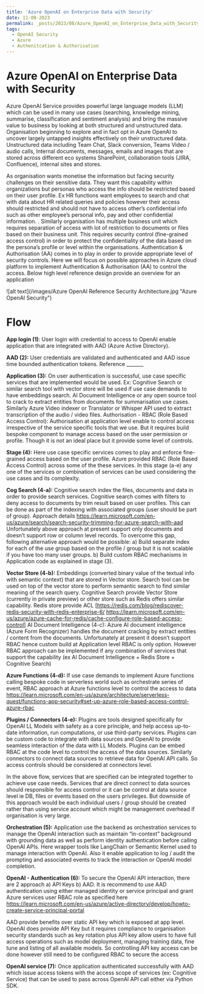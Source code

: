 ```yaml
---
title: 'Azure OpenAI on Enterprise Data with Security'
date: 11-08-2023
permalink: _posts/2023/08/Azure_OpenAI_on_Enterprise_Data_with_Security/
tags:
  - OpenAI Security
  - Azure
  - Authenitcation & Authorisation
---
```


Azure OpenAI on Enterprise Data with Security
======

Azure OpenAI Service provides powerful large language models (LLM) which can be used in many use cases (searching, knowledge mining, summarise, classification and sentiment analysis) and bring the massive value to business by looking at both structured and unstructured data. 
Organisation beginning to explore and in fact opt in Azure OpenAI to uncover largely untapped insights effectively on their unstructured data. Unstructured data including Team Chat, Slack conversion, Teams Video / audio calls, Internal documents, messages, emails and images that are stored across different eco systems SharePoint, collaboration tools (JIRA, Confluence), internal sites and stores. 

As organisation wants monetise the information but facing security challenges on their sensitive data. They want this capability within organizations but personas who access the info should be restricted based on their user profile. Ex HR functions want employees to search and chat with data about HR related queries and policies however their access should restricted and should not have to access other’s confidential info such as other employee’s personal info, pay and other confidential information. . Similarly organisation has multiple business unit which requires separation of access with lot of restriction to documents or files based on their business unit. This requires security control (fine-grained access control) in order to protect the confidentiality of the data based on the persona’s profile or level within the organisations.
Authentication & Authorisation (AA) comes in to play in order to provide appropriate level of security controls.
Here we will focus on possible approaches in Azure cloud platform to implement Authentication & Authorisation (AA) to control the access. 
Below high level reference design provide an overview for an application

![alt text](/images/Azure OpenAI Reference Security Architecture.jpg "Azure OpenAI Security")



Flow
======

**App login (1)**: User login with credential to access to OpenAI enable application that are integrated with AAD (Azure Active Directory).

**AAD (2):**  User credentials are validated and authenticated and AAD issue time bounded authentication tokens. Reference _______

**Application (3):** On user authentication is successful, use case specific services that are implemented would be used. Ex: Cognitive Search or similar search tool with vector store will be used if use case demands to have embeddings search. AI Document Intelligence or any open source tool to crack to extract entities from documents for summarisation use cases. Similarly Azure Video indexer or Translator or Whisper API used to extract transcription of the audio / video files.
Authorisation - RBAC (Role Based Access Control):  Authorisation at application level enable to control access irrespective of the service specific tools that we use. But it requires build bespoke component to manage access based on the user permission or profile. Though it is not an ideal place but it provide some level of controls. 

**Stage (4):**
Here use case specific services comes to play and enforce fine-grained access based on the user profile. Azure provided RBAC (Role Based Access Control) across some of the these services. In this stage (a-e) any one of the services or combination of services can be used considering the use cases and its complexity.

**Cog Search (4-a):**
Cognitive search index the files, documents and data in order to provide search services. Cognitive search comes with filters to deny access  to documents by trim result based on user profiles. This can be done as part of the indexing with associated groups (user should be part of group). Approach details https://learn.microsoft.com/en-us/azure/search/search-security-trimming-for-azure-search-with-aad
Unfortunately above approach at present support only documents and doesn’t support row or column level records.
To overcome this gap, following alternative approach would be possible:
a)	Build separate index for each of the use group based on the profile / group but it is not scalable if you have too many user groups.
b)	Build custom RBAC mechanisms in Application code as explained in stage (3).

**Vector Store (4-b):**
Embeddings (converted binary value of the textual info with semantic context) that are stored in Vector store. Search tool can be used on top of the vector store to perform semantic search to find similar meaning of the search query. Cognitive Search provide Vector Store (currently in private preview) or other store such as Redis offers similar capability.  Redis store provide ACL [https://redis.com/blog/rediscover-redis-security-with-redis-enterprise-6/ https://learn.microsoft.com/en-us/azure/azure-cache-for-redis/cache-configure-role-based-access-control]
AI Document Intelligence (4-c): Azure AI document intelligence (Azure Form Recognizer)  handles the document cracking by extract entities / content from the documents. Unfortunately at present it doesn’t support RBAC hence custom build at Application level RBAC is only option. However RBAC approach can be implemented if any combination of services that support the capability (ex AI Document Intelligence + Redis Store + Cognitive Search)

**Azure Functions (4-d):**
If use case demands to implement Azure functions calling bespoke code in serverless world such as orchestrate series of event,  RBAC approach at Azure functions level to control the access to data https://learn.microsoft.com/en-us/azure/architecture/serverless-quest/functions-app-security#set-up-azure-role-based-access-control-azure-rbac

**Plugins / Connectors (4-e):** Plugins are tools designed specifically for OpenAI LL Models with safety as a core principle, and help access up-to-date information, run computations, or use third-party services. Plugins can be custom code to integrate with data sources and OpenAI to provide seamless interaction of the data with LL Models. Plugins can be embed RBAC at the code level to control the access of the data sources.
Similarly connectors to connect data sources to retrieve data for OpenAI API calls. So access controls should be considered at connectors level.

In the above flow, services that are specified can be integrated together to achieve use case needs. Services that are direct connect to data sources should responsible for access control or it can be control at data source level ie DB, files or events based on the users privileges. But downside of this approach would be each individual users / group should be created rather than using service account which might be management overhead if organisation is very large.

**Orchestration (5):** Application use the backend as orchestration services to manage the OpenAI interaction such as maintain “in-context” background with grounding data as well as perform identity authentication before calling OpenAI APIs. Here wrapper tools like LangChain or Semantic Kernel used to manage interaction with OpenAI. Also it enable application to log / audit the prompting and associated events to track the interaction or OpenAI model completion.

**OpenAI - Authentication (6):** To secure the OpenAI API interaction, there are 2 approach a) API Keys b) AAD. It is recommend to use AAD authentication using either managed identity or service principal and grant Azure services user RBAC role as specified here https://learn.microsoft.com/en-us/azure/active-directory/develop/howto-create-service-principal-portal

AAD provide benefits over static API key which is exposed at app level.  OpenAI does provide API Key but it requires compliance to organisation security standards such as key rotation plus API key allow users to have full access operations such as model deployment, managing training data, fine tune and listing of all available models. So controlling API key access can be done however still need to be configured RBAC to secure the access

**OpenAI service (7):**
Once application authenticated successfully with AAD which issue access tokens with the access scope of services (ex: Cognitive Service) that can be used to pass across OpenAI API call either via Python SDK.

